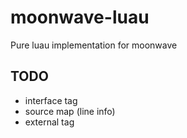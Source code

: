 
# moonwave-luau

Pure luau implementation for moonwave

## TODO

- interface tag
- source map (line info)
- external tag
